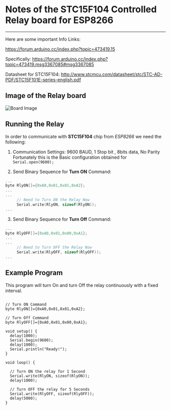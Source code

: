# Notes of the STC15F104 Controlled Relay board for ESP8266
-------------------------------------------------------------

Here are some important Info Links:

https://forum.arduino.cc/index.php?topic=473419.15

Specifically:
https://forum.arduino.cc/index.php?topic=473419.msg3367085#msg3367085

Datasheet for STC15F104:
http://www.stcmcu.com/datasheet/stc/STC-AD-PDF/STC15F101E-series-english.pdf


## Image of the Relay board

![Board Image](https://github.com/boseji/ESP-Store/tree/master/ESP8266-Relay-Board-With-STC15F104-Control-Chip/ESP8266-Relay-Board-With-STC15F104-Control-Chip.JPG)

## Running the Relay

In order to communicate with **STC15F104** chip from *ESP8266* we need the following:

  1. Communication Settings: 9600 BAUD, 1 Stop bit , 8bits data, No Parity<br>
  Fortunately this is the Basic configuration obtained for `Serial.open(9600);`
  
  2. Send Binary Sequence for **Turn ON** Command:<br>
```C
...
byte RlyON[]={0xA0,0x01,0x01,0xA2};
...
...
     // Need to Turn ON the Relay Now
     Serial.write(RlyON, sizeof(RlyON));
...
```
  3. Send Binary Sequence for **Turn Off** Command:<br>
```C
...
byte RlyOFF[]={0xA0,0x01,0x00,0xA1};
...
...
     // Need to Turn OFF the Relay Now
     Serial.write(RlyOFF, sizeof(RlyOFF));
...
```

## Example Program

This program will turn On and turn Off the relay continuously with a fixed interval.

```arduino

// Turn ON Command
byte RlyON[]={0xA0,0x01,0x01,0xA2};

// Turn Off Command
byte RlyOFF[]={0xA0,0x01,0x00,0xA1};

void setup() {
  delay(1000);
  Serial.begin(9600);
  delay(1000);
  Serial.println("Ready!");
}

void loop() {
  
  // Turn ON the relay for 1 Second
  Serial.write(RlyON, sizeof(RlyON));
  delay(1000);
  
  // Turn OFF the relay for 5 Seconds
  Serial.write(RlyOFF, sizeof(RlyOFF));
  delay(5000);
}
```
